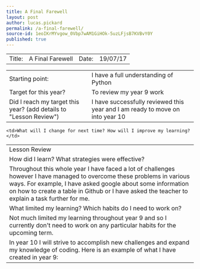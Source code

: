 ```yaml
---
title: A Final Farewell
layout: post
author: lucas.pickard
permalink: /a-final-farewell/
source-id: 1eoIKrMYvgow_0Vbp7wAM1GiHOk-5uzLFjsB7KVBvY0Y
published: true
---
```

<table>
  <tr>
    <td>Title:  </td>
    <td>A Final Farewell</td>
    <td> Date:  </td>
    <td>19/07/17</td>
  </tr>
</table>


<table>
  <tr>
    <td>Starting point:</td>
    <td>I have a full understanding of Python</td>
  </tr>
  <tr>
    <td>Target for this year?</td>
    <td>To review my year 9 work</td>
  </tr>
  <tr>
    <td>Did I reach my target this year? 
(add details to "Lesson Review")</td>
    <td>I have successfully reviewed this year and I am ready to move on into year 10</td>
  </tr>
</table>


<table>
  <tr>
    <td>Lesson Review</td>
  </tr>
  <tr>
    <td>How did I learn? What strategies were effective? </td>
  </tr>
  <tr>
    <td>Throughout this whole year I have faced a lot of challenges however I have managed to overcome these problems in various ways. For example, I have asked google about some information on how to create a table in Github or I have asked the teacher to explain a task further for me.</td>
  </tr>
  <tr>
    <td>What limited my learning? Which habits do I need to work on? </td>
  </tr>
  <tr>
    <td>Not much limited my learning throughout year 9 and so I currently don't need to work on any particular habits for the upcoming term.
</td>
  
  </tr>
  <tr>
  
    <td>What will I change for next time? How will I improve my learning?</td>
  </tr>
  <tr>
    <td>In year 10 I will strive to accomplish new challenges and expand my knowledge of coding. Here is an example of what I have created in year 9:
</td>
  </tr>
</table>
<script src="//repl.it/embed/H65d/18.js"></script>


